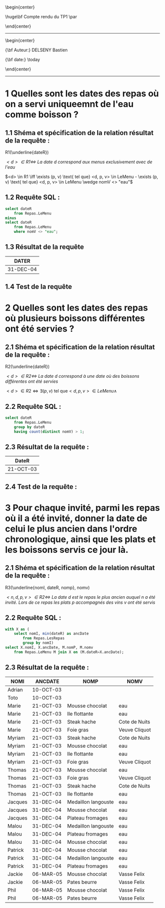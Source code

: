 
\begin{center}

\huge\bf Compte rendu du TP1 \par

\end{center}

----------------------

\begin{center}

{\bf Auteur:} DELSENY Bastien

{\bf date:} \today

\end{center}

-----------------------


# 1 Quelles sont les dates des repas où on a servi uniqueemnt de l'eau comme boisson ?


## 1.1 Shéma et spécification de la relation résultat de la requête :

R1(\underline{dateR})

*$<d> \in R1 \iff$ La date d correspond aux menus exclusivement avec de l'eau*

$<d> \in R1 \iff \exists  (p, v) \text{ tel que} <d, p, v> \in LeMenu - \exists (p, v) \text{ tel que} <d, p, v> \in LeMenu \wedge nomV <> "eau"$



## 1.2 Requête SQL :

```SQL
select dateR
	from Repas.LeMenu
minus
select dateR
	from Repas.LeMenu
	where nomV <> "eau";
```


## 1.3 Résultat de la requête

|  DATER  |
|---------|
|31-DEC-04|

## 1.4 Test de la requête



# 2 Quelles sont les dates des repas où plusieurs boissons différentes ont été servies ?


## 2.1 Shéma et spécification de la relation résultat de la requête :


R2(\underline{dateR})

*$<d> \in R2 \iff$ La date d correspond à une date où des boissons différentes ont été servies*

$<d> \in R2 \iff \exists (p, v) \text{ tel que} <d, p, v> \in LeMenu \wedge$



## 2.2 Requête SQL :

```SQL
select dateR
	from Repas.LeMenu
	group by dateR
	having count(distinct nomV) > 1;
```


## 2.3 Résultat de la requête :

|	DateR	|
|-----------|
| 21-OCT-03	|


## 2.4 Test de la requête :



# 3 Pour chaque invité, parmi les repas où il a été invité, donner la date de celui le plus ancien dans l'ordre chronologique, ainsi que les plats et les boissons servis ce jour là.


## 2.1 Shéma et spécification de la relation résultat de la requête :

R3(\underline{nomI, dateR, nomp}, nomv)

*$<n, d, p, v> \in R2 \iff$ La date d est le repas le plus ancien auquel n a été invité. Lors de ce repas les plats p accompagnés des vins v ont été servis*


## 2.2 Requête SQL :

```SQL
with X as (
	select nomI, min(dateR) as ancDate
		from Repas.LesRepas
		group by nomI)
select X.nomI, X.ancDate, M.nomP, M.nomv
	from Repas.LeMenu M join X on (M.dateR=X.ancDate);
```

## 2.3 Résultat de la requête :


|NOMI                |ANCDATE  |NOMP                |NOMV               |       
|--------------------|---------|--------------------|-------------------|        
|Adrian              |10-OCT-03|                    |                   |        
|Toto                |10-OCT-03|                    |                   |        
|Marie               |21-OCT-03|Mousse chocolat     |eau                |        
|Marie               |21-OCT-03|Ile flottante       |eau                |        
|Marie               |21-OCT-03|Steak hache         |Cote de Nuits      |        
|Marie               |21-OCT-03|Foie gras           |Veuve Cliquot      |        
|Myriam              |21-OCT-03|Steak hache         |Cote de Nuits      |        
|Myriam              |21-OCT-03|Mousse chocolat     |eau                |        
|Myriam              |21-OCT-03|Ile flottante       |eau                |        
|Myriam              |21-OCT-03|Foie gras           |Veuve Cliquot      |        
|Thomas              |21-OCT-03|Mousse chocolat     |eau                |        
|Thomas              |21-OCT-03|Foie gras           |Veuve Cliquot      |        
|Thomas              |21-OCT-03|Steak hache         |Cote de Nuits      |        
|Thomas              |21-OCT-03|Ile flottante       |eau                |        
|Jacques             |31-DEC-04|Medaillon langouste |eau                |        
|Jacques             |31-DEC-04|Mousse chocolat     |eau                |        
|Jacques             |31-DEC-04|Plateau fromages    |eau                |        
|Malou               |31-DEC-04|Medaillon langouste |eau                |        
|Malou               |31-DEC-04|Plateau fromages    |eau                |        
|Malou               |31-DEC-04|Mousse chocolat     |eau                |        
|Patrick             |31-DEC-04|Mousse chocolat     |eau                |        
|Patrick             |31-DEC-04|Medaillon langouste |eau                |        
|Patrick             |31-DEC-04|Plateau fromages    |eau                |        
|Jackie              |06-MAR-05|Mousse chocolat     |Vasse Felix        |        
|Jackie              |06-MAR-05|Pates beurre        |Vasse Felix        |        
|Phil                |06-MAR-05|Mousse chocolat     |Vasse Felix        |        
|Phil                |06-MAR-05|Pates beurre        |Vasse Felix 		|




















